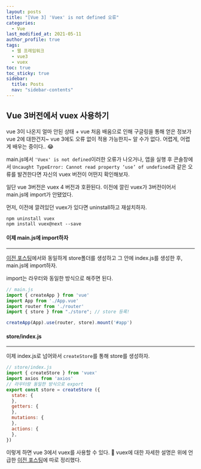 ```yaml
---
layout: posts
title: "[Vue 3] 'Vuex' is not defined 오류"
categories:
  - Vue
last_modified_at: 2021-05-11
author_profile: true
tags:
  - 웹 프레임워크
  - vue3
  - vuex
toc: true
toc_sticky: true
sidebar:
  title: Posts
  nav: "sidebar-contents"
---
```


## Vue 3버전에서 vuex 사용하기


vue 3이 나온지 얼마 안된 상태 + vue 처음 배움으로 인해 구글링을 통해 얻은 정보가 vue 2에 대한건지~ vue 3에도 오류 없이 적용 가능한지~ 알 수가 없다. 어렵게, 어렵게 배우는 중이다.. 😂

main.js에서 ```'Vuex' is not defined```이러한 오류가 나오거나, 앱을 실행 후 콘솔창에서 ```Uncaught TypeError: Cannot read property ‘use’ of undefined```과 같은 오류를 발견한다면 자신의 vuex 버전이 어떤지 확인해보자.

일단 vue 3버전은 vuex 4 버전과 호환된다. 이전에 깔린 vuex가 3버전이어서 main.js에 import가 안됐었다. 

먼저, 이전에 깔려있던 vuex가 있다면 uninstall하고 재설치하자.
```
npm uninstall vuex
npm install vuex@next --save
```

#### 이제 main.js에 import하자

----

<a href="https://rayrny.github.io/vue/vue-vuex/">이전 포스팅</a>에서와 동일하게 store폴더를 생성하고 그 안에 index.js를 생성한 후, main.js에 import하자.

import는 라우터와 동일한 방식으로 해주면 된다.

```javascript
// main.js
import { createApp } from 'vue'
import App from './App.vue'
import router from './router'
import { store } from "./store"; // store 등록!

createApp(App).use(router, store).mount('#app')
```

#### store/index.js

----

이제 index.js로 넘어와서 ```createStore```를 통해 store를 생성하자.

```javascript
// store/index.js
import { createStore } from 'vuex'
import axios from 'axios'
// 라우터랑 동일한 방식으로 export
export const store = createStore ({
  state: {
  },
  getters: {
  },
  mutations: {
  },
  actions: {
  },
})
```

이렇게 하면 vue 3에서 vuex를 사용할 수 있다. 🤩 vuex에 대한 자세한 설명은 위에 언급한 <a href="https://rayrny.github.io/vue/vue-vuex/">이전 포스팅</a>에 따로 정리했다.